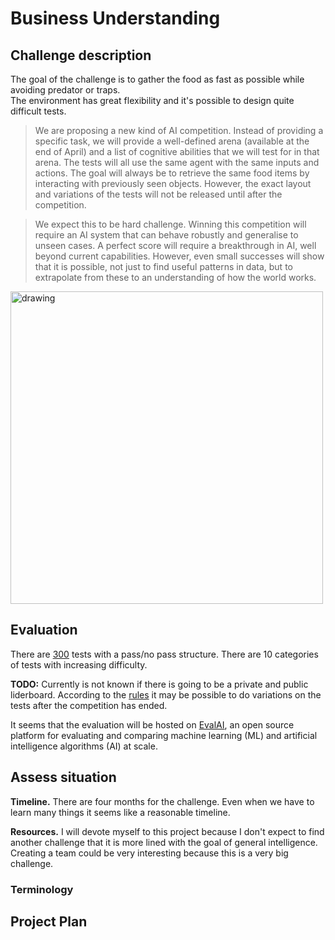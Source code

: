 # Business Understanding
<!--- --->
## Challenge description
<!--- Look at the challenge description, understand the goal of the challenge
and write it here with your own words. Use images if they improve the explanation--->

The goal of the challenge is to gather the food as fast as possible while avoiding predator or traps.  
The environment has great flexibility and it's possible to design quite difficult tests.

> We are proposing a new kind of AI competition. Instead of providing a specific task, we will provide a well-defined arena (available at the end of April) and a list of cognitive abilities that we will test for in that arena. The tests will all use the same agent with the same inputs and actions. The goal will always be to retrieve the same food items by interacting with previously seen objects. However, the exact layout and variations of the tests will not be released until after the competition.

> We expect this to be hard challenge. Winning this competition will require an AI system that can behave robustly and generalise to unseen cases. A perfect score will require a breakthrough in AI, well beyond current capabilities. However, even small successes will show that it is possible, not just to find useful patterns in data, but to extrapolate from these to an understanding of how the world works.

<img src="http://animalaiolympics.com/figs/environment.png" alt="drawing" width="500"/>


## Evaluation
<!--- Understand the metric used on the challenge, write it here and study
the characteristics of the metric --->

There are [300](https://mdcrosby.com/blog/animalailaunch.html) tests with a pass/no pass structure. There are 10 categories of tests with increasing difficulty.

**TODO:** Currently is not known if there is going to be a private and public liderboard. According to the [rules](http://animalaiolympics.com/rules.html) it may be possible to do variations on the tests after the competition has ended.

It seems that the evaluation will be hosted on [EvalAI](https://evalai.cloudcv.org/), an open source platform for evaluating and comparing machine learning (ML) and artificial intelligence algorithms (AI) at scale.


## Assess situation
<!---This task involves more detailed fact-finding about all of the resources,
constraints, assumptions, and other factors that should be considered in determining
the data analysis goal and project plan

* timeline. Is there any week where I could not work on the challenge?
* resources. Is there any other project competing for resources?
* other projects. May I have other more interesting projects in the horizon?
 --->

**Timeline.** There are four months for the challenge. Even when we have to learn many things it seems like a reasonable timeline.

**Resources.** I will devote myself to this project because I don't expect to find another challenge that it is more lined with the goal of general intelligence. Creating a team could be very interesting because this is a very big challenge.

### Terminology
<!--- Sometimes the field of the challenge has specific terms, if that is the
case write them here, otherwise delete this section.--->


## Project Plan
<!--- Write initial ideas for the project. This is just initial thoughts,
during the challenge I will have a better understanding of the project and
with better information I could decide other actions not considered here.--->
